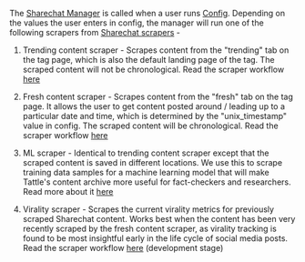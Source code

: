 The [Sharechat Manager](manager.py) is called when a user runs [Config](config.py). Depending on the values the user enters in config, the manager will run one of the following scrapers from [Sharechat scrapers](sharechat_scrapers.py) -

1. Trending content scraper - Scrapes content from the "trending" tab on the tag page, which is also the default landing page of the tag. The scraped content will not be chronological.
Read the scraper workflow [here](docs/sharechat_trending_content_scraper.md)

2. Fresh content scraper - Scrapes content from the "fresh" tab on the tag page. It allows the user to get content posted around / leading up to a particular date and time, which is determined by the "unix_timestamp" value in config. The scraped content will be chronological.
Read the scraper workflow [here](docs/sharechat_fresh_content_scraper.md)   

3. ML scraper - Identical to trending content scraper except that the scraped content is saved in different locations. We use this to scrape training data samples for a machine learning model that will make Tattle's content archive more useful for fact-checkers and researchers.
Read more about it [here](docs/sharechat_ml_scraper.md) 

4. Virality scraper - Scrapes the current virality metrics for previously scraped Sharechat content. Works best when the content has been very recently scraped by the fresh content scraper, as virality tracking is found to be most insightful early in the life cycle of social media posts. 
Read the scraper workflow [here](docs/sharechat_virality_scraper.md) (development stage)